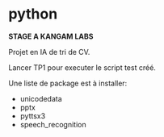# python

<b>STAGE A KANGAM LABS</b>

Projet en IA de tri de CV.</br>

Lancer TP1 pour executer le script test créé.</br>

Une liste de package est à installer:</br>

- unicodedata
- pptx
- pyttsx3
- speech_recognition
